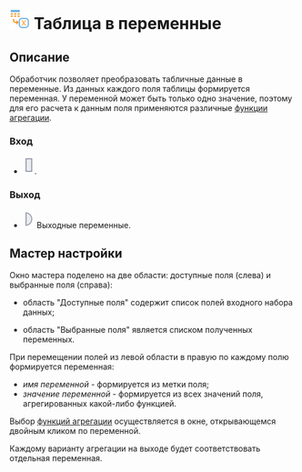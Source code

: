 # ![](../../media/app/icons/component_18/component_default-40.svg) Таблица в переменные

## Описание

Обработчик позволяет преобразовать табличные данные в переменные. Из данных каждого поля таблицы формируется переменная. У переменной может быть только одно значение, поэтому для его расчета к данным поля применяются различные [функции агрегации](../aggregation_functions.md).

### Вход

* ![](../../media/app/icons/ports/output_table_inactive.svg).

### Выход

* ![](../../media/app/icons/ports/output_variable_inactive.svg) Выходные переменные.

## Мастер настройки

Окно мастера поделено на две области:  доступные  поля (слева) и выбранные поля (справа):

* область "Доступные поля"  содержит список полей входного набора данных;

* область "Выбранные поля" является списком полученных переменных.

При перемещении полей из левой области в правую по каждому полю формируется переменная:

* *имя переменной* - формируется из метки поля;
* *значение переменной* - формируется из всех значений поля, агрегированных какой-либо функцией.

Выбор [функций агрегации](../aggregation_functions.md) осуществляется в окне, открывающемся двойным кликом по переменной.

Каждому варианту агрегации на выходе будет соответствовать отдельная переменная.
